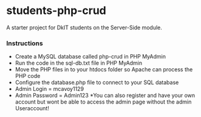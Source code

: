 # students-php-crud
A starter project for DkIT students on the Server-Side module.
### Instructions
* Create a MySQL database called php-crud in PHP MyAdmin
* Run the code in the sql-db.txt file in PHP MyAdmin
* Move the PHP files in to your htdocs folder so Apache can process the PHP code
* Configure the database.php file to connect to your SQL database
* Admin Login = mcavoy1129
* Admin Password = Admin123
*You can also register and have your own account but wont be able to access the admin page without the admin Useraccount!

